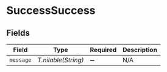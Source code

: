 # SuccessSuccess


## Fields

| Field               | Type                | Required            | Description         |
| ------------------- | ------------------- | ------------------- | ------------------- |
| `message`           | *T.nilable(String)* | :heavy_minus_sign:  | N/A                 |
